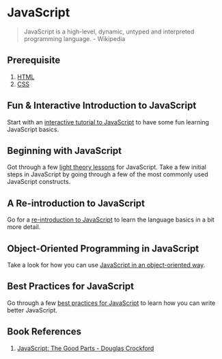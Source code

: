 # JavaScript

> JavaScript is a high-level, dynamic, untyped and interpreted programming language. - Wikipedia

## Prerequisite

1. [HTML](01-html.md)
2. [CSS](02-css.md)

## Fun & Interactive Introduction to JavaScript

Start with an [interactive tutorial to JavaScript](https://www.codecademy.com/learn/javascript) to have some fun learning JavaScript basics.

## Beginning with JavaScript

Got through a few [light theory lessons](http://htmldog.com/guides/javascript/) for JavaScript. Take a few initial steps in JavaScript by going through a few of the most commonly used JavaScript constructs.

## A Re-introduction to JavaScript

Go for a [re-introduction to JavaScript](https://developer.mozilla.org/en-US/docs/Web/JavaScript/A_re-introduction_to_JavaScript) to learn the language basics in a bit more detail.

## Object-Oriented Programming in JavaScript

Take a look for how you can use [JavaScript in an object-oriented way](https://developer.mozilla.org/en-US/docs/Learn/JavaScript/Objects).

## Best Practices for JavaScript

Go through a few [best practices for JavaScript](https://code.tutsplus.com/tutorials/24-javascript-best-practices-for-beginners--net-5399) to learn how you can write better JavaScript.

## Book References

1. [JavaScript: The Good Parts - Douglas Crockford](http://bdcampbell.net/javascript/book/javascript_the_good_parts.pdf)
